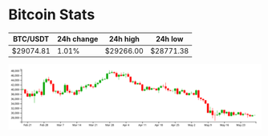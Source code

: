 # Bitcoin Stats

BTC/USDT|24h change|24h high|24h low|
|---|---|---|---|
|$29074.81|1.01%|$29266.00|$28771.38|

<img src="./chart.svg">
